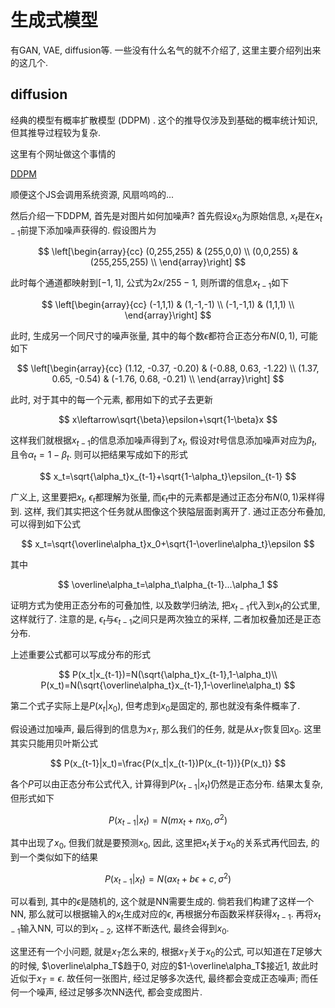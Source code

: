 # 生成式模型

有GAN, VAE, diffusion等. 一些没有什么名气的就不介绍了, 这里主要介绍列出来的这几个.

## diffusion

经典的模型有概率扩散模型 (DDPM) . 这个的推导仅涉及到基础的概率统计知识, 但其推导过程较为复杂.

这里有个网址做这个事情的

[DDPM](https://wangjia184.github.io/diffusion_model/)

顺便这个JS会调用系统资源, 风扇呜呜的...

然后介绍一下DDPM, 首先是对图片如何加噪声? 首先假设$x_0$为原始信息, $x_t$是在$x_{t-1}$前提下添加噪声获得的. 假设图片为

$$
\left[\begin{array}{cc} 
(0,255,255) & (255,0,0) \\
(0,0,255) & (255,255,255) \\
\end{array}\right]
$$

此时每个通道都映射到$[-1,1]$, 公式为$2x/255-1$, 则所谓的信息$x_{t-1}$如下

$$
\left[\begin{array}{cc} 
(-1,1,1) & (1,-1,-1) \\
(-1,-1,1) & (1,1,1) \\
\end{array}\right]
$$

此时, 生成另一个同尺寸的噪声张量, 其中的每个数$\epsilon$都符合正态分布$N(0,1)$, 可能如下

$$
\left[\begin{array}{cc} 
(1.12, -0.37, -0.20) & (-0.88,  0.63, -1.22) \\
(1.37,  0.65, -0.54) & (-1.76,  0.68, -0.21) \\
\end{array}\right]
$$

此时, 对于其中的每一个元素, 都用如下的式子去更新

$$
x\leftarrow\sqrt{\beta}\epsilon+\sqrt{1-\beta}x
$$

这样我们就根据$x_{t-1}$的信息添加噪声得到了$x_t$, 假设对$t$号信息添加噪声对应为$\beta_t$, 且令$\alpha_t=1-\beta_t$. 则可以把结果写成如下的形式

$$
x_t=\sqrt{\alpha_t}x_{t-1}+\sqrt{1-\alpha_t}\epsilon_{t-1}
$$

广义上, 这里要把$x_t$, $\epsilon_t$都理解为张量, 而$\epsilon_t$中的元素都是通过正态分布$N(0,1)$采样得到. 这样, 我们其实把这个任务就从图像这个狭隘层面剥离开了. 通过正态分布叠加, 可以得到如下公式

$$
x_t=\sqrt{\overline\alpha_t}x_0+\sqrt{1-\overline\alpha_t}\epsilon
$$

其中

$$
\overline\alpha_t=\alpha_t\alpha_{t-1}...\alpha_1
$$

证明方式为使用正态分布的可叠加性, 以及数学归纳法, 把$x_{t-1}$代入到$x_t$的公式里, 这样就行了. 注意的是, $\epsilon_t$与$\epsilon_{t-1}$之间只是两次独立的采样, 二者加权叠加还是正态分布.

上述重要公式都可以写成分布的形式

$$
P(x_t|x_{t-1})=N(\sqrt{\alpha_t}x_{t-1},1-\alpha_t)\\
P(x_t)=N(\sqrt{\overline\alpha_t}x_{t-1},1-\overline\alpha_t)
$$

第二个式子实际上是$P(x_t|x_0)$, 但考虑到$x_0$是固定的, 那也就没有条件概率了.

假设通过加噪声, 最后得到的信息为$x_T$, 那么我们的任务, 就是从$x_T$恢复回$x_0$. 这里其实只能用贝叶斯公式

$$
P(x_{t-1}|x_t)=\frac{P(x_t|x_{t-1})P(x_{t-1})}{P(x_t)}
$$

各个$P$可以由正态分布公式代入, 计算得到$P(x_{t-1}|x_t)$仍然是正态分布. 结果太复杂, 但形式如下

$$
P(x_{t-1}|x_t)=N(mx_t+nx_0,\sigma^2)
$$

其中出现了$x_0$, 但我们就是要预测$x_0$, 因此, 这里把$x_t$关于$x_0$的关系式再代回去, 的到一个类似如下的结果

$$
P(x_{t-1}|x_t)=N(ax_t+b\epsilon+c,\sigma^2)
$$

可以看到, 其中的$\epsilon$是随机的, 这个就是NN需要生成的. 倘若我们构建了这样一个NN, 那么就可以根据输入的$x_t$生成对应的$\epsilon$, 再根据分布函数采样获得$x_{t-1}$. 再将$x_{t-1}$输入NN, 可以的到$x_{t-2}$, 这样不断迭代, 最终会得到$x_0$.

这里还有一个小问题, 就是$x_T$怎么来的, 根据$x_T$关于$x_0$的公式, 可以知道在$T$足够大的时候, $\overline\alpha_T$趋于0, 对应的$1-\overline\alpha_T$接近1, 故此时近似于$x_T=\epsilon$. 故任何一张图片, 经过足够多次迭代, 最终都会变成正态噪声; 而任何一个噪声, 经过足够多次NN迭代, 都会变成图片.
